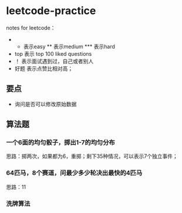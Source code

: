 # leetcode-practice
notes for leetcode：
- * 表示easy ** 表示medium *** 表示hard
- top 表示 top 100 liked questions
- ！ 表示面试遇到过，自己或者别人
- 好题 表示点赞比相对高；

## 要点
- 询问是否可以修改原始数据

## 算法题

### 一个6面的均匀骰子，掷出1-7的均匀分布
思路：掷两次，如果都为6，重掷；剩下35种情况，可以表示7个独立事件；

### 64匹马，8个赛道，问最少多少轮决出最快的4匹马
思路：11

### 洗牌算法
